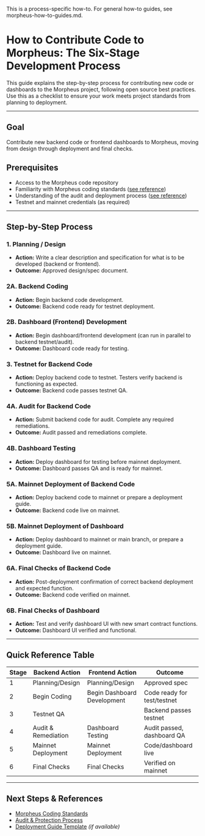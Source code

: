 This is a process-specific how-to. For general how-to guides, see morpheus-how-to-guides.md.

# How to Contribute Code to Morpheus: The Six-Stage Development Process

This guide explains the step-by-step process for contributing new code or dashboards to the Morpheus project, following open source best practices. Use this as a checklist to ensure your work meets project standards from planning to deployment.

---

## Goal
Contribute new backend code or frontend dashboards to Morpheus, moving from design through deployment and final checks.

## Prerequisites
- Access to the Morpheus code repository
- Familiarity with Morpheus coding standards ([see reference](../Code%20Providers/Coder%20Guide.md))
- Understanding of the audit and deployment process ([see reference](../Protection%20Fund%20Details.md))
- Testnet and mainnet credentials (as required)

---

## Step-by-Step Process

### 1. Planning / Design
- **Action:** Write a clear description and specification for what is to be developed (backend or frontend).
- **Outcome:** Approved design/spec document.

### 2A. Backend Coding
- **Action:** Begin backend code development.
- **Outcome:** Backend code ready for testnet deployment.

### 2B. Dashboard (Frontend) Development
- **Action:** Begin dashboard/frontend development (can run in parallel to backend testnet/audit).
- **Outcome:** Dashboard code ready for testing.

### 3. Testnet for Backend Code
- **Action:** Deploy backend code to testnet. Testers verify backend is functioning as expected.
- **Outcome:** Backend code passes testnet QA.

### 4A. Audit for Backend Code
- **Action:** Submit backend code for audit. Complete any required remediations.
- **Outcome:** Audit passed and remediations complete.

### 4B. Dashboard Testing
- **Action:** Deploy dashboard for testing before mainnet deployment.
- **Outcome:** Dashboard passes QA and is ready for mainnet.

### 5A. Mainnet Deployment of Backend Code
- **Action:** Deploy backend code to mainnet or prepare a deployment guide.
- **Outcome:** Backend code live on mainnet.

### 5B. Mainnet Deployment of Dashboard
- **Action:** Deploy dashboard to mainnet or main branch, or prepare a deployment guide.
- **Outcome:** Dashboard live on mainnet.

### 6A. Final Checks of Backend Code
- **Action:** Post-deployment confirmation of correct backend deployment and expected function.
- **Outcome:** Backend code verified on mainnet.

### 6B. Final Checks of Dashboard
- **Action:** Test and verify dashboard UI with new smart contract functions.
- **Outcome:** Dashboard UI verified and functional.

---

## Quick Reference Table

| Stage | Backend Action                | Frontend Action                | Outcome                        |
|-------|-------------------------------|-------------------------------|--------------------------------|
| 1     | Planning/Design               | Planning/Design               | Approved spec                  |
| 2     | Begin Coding                  | Begin Dashboard Development   | Code ready for test/testnet    |
| 3     | Testnet QA                    |                               | Backend passes testnet         |
| 4     | Audit & Remediation           | Dashboard Testing             | Audit passed, dashboard QA     |
| 5     | Mainnet Deployment            | Mainnet Deployment            | Code/dashboard live            |
| 6     | Final Checks                  | Final Checks                  | Verified on mainnet            |

---

## Next Steps & References
- [Morpheus Coding Standards](../Code%20Providers/Coder%20Guide.md)
- [Audit & Protection Process](../Protection%20Fund%20Details.md)
- [Deployment Guide Template](../Code%20Providers/Deployment-Guide.md) *(if available)*

